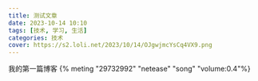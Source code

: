 ```yaml
---
title: 测试文章
date: 2023-10-14 10:10 
tags: [技术, 学习, 生活]
categories: 技术
cover: https://s2.loli.net/2023/10/14/OJgwjmcYsCq4VX9.png
---
```


我的第一篇博客
{% meting "29732992" "netease" "song" "volume:0.4"%}